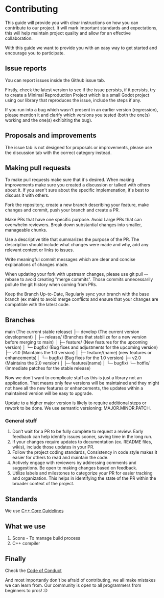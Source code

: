 # Contributing

This guide will provide you with clear instructions on how you can contribute to our project. It will mark important standards and expectations, this will help maintain project quality and allow for an effective collaboration.

With this guide we want to provide you with an easy way to get started and encourage you to participate.

## Issue reports

You can report issues inside the Github issue tab.

Firstly, check the latest version to see if the issue persists, if it persists, try to create a Minimal Reproduction Project which is a small Godot project using our library that reproduces the issue, include the steps if any.

If you run into a bug which wasn't present in an earlier version (regression), please mention it and clarify which versions you tested (both the one(s) working and the one(s) exhibiting the bug).

## Proposals and improvements

The issue tab is not designed for proposals or improvements, please use the discussion tab with the correct category instead.

## Making pull requests

To make pull requests make sure that it's desired. When making improvements make sure you created a discussion or talked with others about it. If you aren't sure about the specific implemenation, it's best to discuss it with others.

Fork the repository, create a new branch describing your feature, make changes and commit, push your branch and create a PR.

Make PRs that have one specific purpose. Avoid Large PRs that can overwhelm reviewers. Break down substantial changes into smaller, manageable chunks.

Use a descriptive title that summarizes the purpose of the PR. The description should include what changes were made and why, add any relevant context or links to issues.

Write meaningful commit messages which are clear and concise explanations of changes made.

When updating your fork with upstream changes, please use git pull --rebase to avoid creating "merge commits". Those commits unnecessarily pollute the git history when coming from PRs.

Keep the Branch Up-to-Date, Regularly sync your branch with the base branch (ex  main) to avoid merge conflicts and ensure that your changes are compatible with the latest code.

## Branches

main (The current stable release)
├─ develop (The current version development)
│   ├─ release/ (Branches that stabilize for a new version before merging to main)
│   ├─ feature/ (New features for the upcoming version)
│   └─ bugfix/ (Bug fixes and adjustments for the upcoming version)
├─ v1.0 (Maintains the 1.0 version)
│   ├─ feature/(name) (new features or enhancements)
│   └─ bugfix/ (Bug fixes for the 1.0 version)
├─ v2.0 (Maintains the 2.0 version)
│   ├─ feature/(name)
│   └─ bugfix/
└─ hotfix/ (Immediate patches for the stable release)

Now we don't want to complicate stuff as this is just a library not an application.
That means only few versions will be maintained and they might not have all the new features or enhancements, the updates within a maintained version will be easy to upgrade.

Update to a higher major version is likely to require additional steps or rework to be done.
We use semantic versioning: MAJOR.MINOR.PATCH.

### General stuff

1. Don’t wait for a PR to be fully complete to request a review. Early feedback can help identify issues sooner, saving time in the long run.
2. If your changes require updates to documentation (ex. README files, wikis), include those updates in your PR.
3. Follow the project coding standards, Consistency in code style makes it easier for others to read and maintain the code.
4. Actively engage with reviewers by addressing comments and suggestions. Be open to making changes based on feedback.
5. Utilize labels and milestones to categorize your PR for easier tracking and organization. This helps in identifying the state of the PR within the broader context of the project.

## Standards

We use [C++ Core Guidelines](https://isocpp.github.io/CppCoreGuidelines/CppCoreGuidelines)

## What we use

1. Scons - To manage build process
2. C++ compiler

## Finally

Check the [Code of Conduct](./CODE_OF_CONDUCT.md)

And most importantly don't be afraid of contributing, we all make mistakes we can learn from. Our community is open to all programmers from beginners to pros! :D
